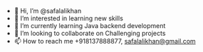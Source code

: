 - 👋 Hi, I’m @safalalikhan
- 👀 I’m interested in learning new skills
- 🌱 I’m currently learning Java backend development
- 💞️ I’m looking to collaborate on Challenging projects
- 📫 How to reach me +918137888877, safalalikhan@gmail.com

<!---
safalalikhan/safalalikhan is a ✨ special ✨ repository because its `README.md` (this file) appears on your GitHub profile.
You can click the Preview link to take a look at your changes.
--->
